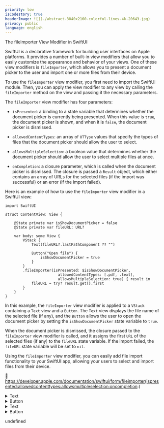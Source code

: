 ```yaml
---
priority: low
isCodestory: true
headerImage: ![](./abstract-3840x2160-colorful-lines-4k-20643.jpg)
privacy: public
language: english
---
```


 

The fileImporter View Modifier in SwiftUI

SwiftUI is a declarative framework for building user interfaces on Apple platforms.
It provides a number of built-in view modifiers that allow you to easily customize the appearance
and behavior of your views. One of these view modifiers is `fileImporter`, which allows you to 
present a document picker to the user and import one or more files from their device.

To use the `fileImporter` view modifier, you first need to import the SwiftUI module. Then, you can 
apply the view modifier to any view by calling the `fileImporter` method on the view and passing it 
the necessary parameters.

The `fileImporter` view modifier has four parameters:

* `isPresented`: a binding to a state variable that determines whether the document picker is currently 
being presented. When this value is `true`, the document picker is shown, and when it is `false`, the
 document picker is dismissed.

* `allowedContentTypes`: an array of `UTType` values that specify the types of files that the document 
picker should allow the user to select.

* `allowsMultipleSelection`: a boolean value that determines whether the document picker should allow 
the user to select multiple files at once.

* `onCompletion`: a closure parameter, which is called when the document picker is dismissed. The closure is passed a `Result` 
object, which either contains an array of URLs for the selected files (if the import was successful) or 
an error (if the import failed).

Here is an example of how to use the `fileImporter` view modifier in a SwiftUI view:
 

```
import SwiftUI

struct ContentView: View {
    
    @State private var isShowDocumentPicker = false
    @State private var fileURL: URL?
    
    var body: some View {
        VStack {
            Text(fileURL?.lastPathComponent ?? "")
            
            Button("Open file") {
                isShowDocumentPicker = true
            }
        }
        .fileImporter(isPresented: $isShowDocumentPicker,
                        allowedContentTypes: [.pdf, .text],
                        allowsMultipleSelection: true) { result in
            fileURL = try? result.get().first
        }
    }
}
```

In this example, the `fileImporter` view modifier is applied to a `VStack` containing a `Text` view and a `Button`. The `Text` view displays the file name of the selected file (if any), and the `Button` allows the user to open the document picker by setting the `isShowDocumentPicker` state variable to `true`.

When the document picker is dismissed, the closure passed to the `fileImporter` view modifier is called, and it assigns the first `URL` of the selected files (if any) to the `fileURL` state variable. If the import failed, the `fileURL` state variable will be set to `nil`.

Using the `fileImporter` view modifier, you can easily add file import functionality to your SwiftUI app, allowing your users to select and import files from their device.

 https://developer.apple.com/documentation/swiftui/form/fileimporter(ispresented:allowedcontenttypes:allowsmultipleselection:oncompletion:)

<details>
  
  <summary>Text</summary>
  
  



```tsx
 ({ native, ...props }: TextType) => {
  return <p {...props} />;
}
```
  
  </details>
  

<details>
  
  <summary>Button</summary>
  
  



```tsx
 ({
  native,
  className,
  textClassName,
  ...props
}: ButtonType) => {
  return (
    <button {...props} className={joinClassNames(className, textClassName)} />
  );
}
```
  
  </details>
  

<details>
  
  <summary>Text</summary>
  
  



```tsx
 ({ native, ...props }: TextType) => {
  return <p {...props} />;
}
```
  
  </details>
  

<details>
  
  <summary>Button</summary>
  
  



```tsx
 ({
  native,
  className,
  textClassName,
  ...props
}: ButtonType) => {
  return (
    <button {...props} className={joinClassNames(className, textClassName)} />
  );
}
```
  
  </details>
  


undefined

